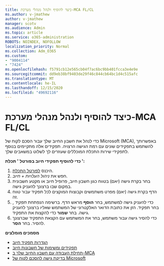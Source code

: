 ```yaml
---
title: כיצד להוסיף ולנהל מנהלי מערכת-MCA FL/CL
ms.author: v-jmathew
author: v-jmathew
manager: scotv
ms.audience: Admin
ms.topic: article
ms.service: o365-administration
ROBOTS: NOINDEX, NOFOLLOW
localization_priority: Normal
ms.collection: Adm_O365
ms.custom:
- "9004114"
- "7424"
ms.openlocfilehash: f5791cb12e565cb04f7ac6bc9bb401fcca3e4e9e
ms.sourcegitcommit: dd9eb38bf9403de29f46c844cb64bc1d4c515afc
ms.translationtype: MT
ms.contentlocale: he-IL
ms.lasthandoff: 12/15/2020
ms.locfileid: "49692116"
---
```

# <a name="how-to-add-and-manage-admins---mca-flcl"></a>כיצד להוסיף ולנהל מנהלי מערכת-MCA FL/CL

כדי לנהל את חשבון החיוב שלך עבור הסכם לקוח של Microsoft (MCA), באפשרותך להשתמש בתפקידים שונים עם רמת הגישה הרצויה. תפקידים אלה מתקיימים בנוסף לתפקידי שירות התכלת המוכללים שעוזרים לך לשלוט במשאבים שלך.

**כדי להוסיף תפקידי חיוב בפורטל ' תכלת ':**

1. היכנס [לפורטל התכלת](https://portal.azure.com/).
2. חפש את *ניהול העלויות + חיוב*.
3. בחר בקרת גישה (יאם) בטווח כגון חשבון חיוב, פרופיל חיוב או מקטע חשבונית במקום שבו ברצונך להעניק גישה.
4. הדף בקרת גישה (יאם) מפרט משתמשים וקבוצות המוקצים לכל תפקיד עבור טווח זה.
5. כדי להעניק גישה למשתמש, בחר **הוסף** מראש הדף. ברשימה הנפתחת *תפקיד* , בחר תפקיד. הזן את כתובת הדואר האלקטרוני של המשתמש שאליו ברצונך להעניק גישה. בחר **שמור** כדי להקצות את התפקיד.
6. כדי להסיר גישה עבור משתמש, בחר את המשתמש עם הקצאת התפקיד שברצונך להסיר. בחר **הסר**.

**מסמכים מומלצים**

- [הגדרות תפקיד חיוב](https://docs.microsoft.com/azure/cost-management-billing/manage/understand-mca-roles)
- [תפקידים ומשימות של חשבונות חיוב](https://docs.microsoft.com/azure/cost-management-billing/manage/understand-mca-roles#billing-account-roles-and-tasks)
- [תחילת העבודה עם חשבון החיוב שלך ב-MCA](https://docs.microsoft.com/azure/cost-management-billing/understand/mca-overview)
- [בדיקת גישה להסכם לקוח של Microsoft](https://docs.microsoft.com/azure/cost-management-billing/manage/change-credit-card?WT.mc_id=Portal-Microsoft_Azure_Support%22%20%5Cl%20%22manage-credit-cards-for-a-microsoft-customer-agreement%22%20%5Ct%20%22_blank#check-the-type-of-your-account)
